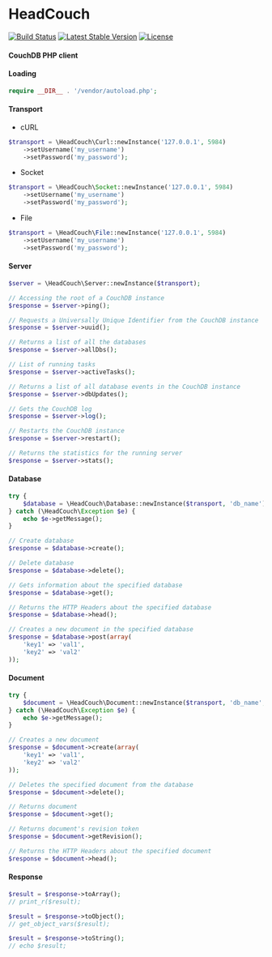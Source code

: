 # HeadCouch
[![Build Status](https://api.travis-ci.org/riverside/HeadCouch.svg)](https://travis-ci.org/riverside/HeadCouch) [![Latest Stable Version](https://poser.pugx.org/riverside/head-couch/v/stable)](https://packagist.org/packages/riverside/head-couch) [![License](https://poser.pugx.org/riverside/head-couch/license)](https://packagist.org/packages/riverside/head-couch)

#### CouchDB PHP client

#### Loading
```php
require __DIR__ . '/vendor/autoload.php';
```
#### Transport
- cURL
```php
$transport = \HeadCouch\Curl::newInstance('127.0.0.1', 5984)
	->setUsername('my_username')
	->setPassword('my_password');
```
- Socket
```php
$transport = \HeadCouch\Socket::newInstance('127.0.0.1', 5984)
	->setUsername('my_username')
	->setPassword('my_password');
```
- File
```php
$transport = \HeadCouch\File::newInstance('127.0.0.1', 5984)
	->setUsername('my_username')
	->setPassword('my_password');
```
#### Server
```php
$server = \HeadCouch\Server::newInstance($transport);

// Accessing the root of a CouchDB instance
$response = $server->ping();

// Requests a Universally Unique Identifier from the CouchDB instance
$response = $server->uuid();

// Returns a list of all the databases
$response = $server->allDbs();

// List of running tasks
$response = $server->activeTasks();

// Returns a list of all database events in the CouchDB instance
$response = $server->dbUpdates();

// Gets the CouchDB log
$response = $server->log();

// Restarts the CouchDB instance
$response = $server->restart();

// Returns the statistics for the running server
$response = $server->stats();
```
#### Database
```php
try {
    $database = \HeadCouch\Database::newInstance($transport, 'db_name');
} catch (\HeadCouch\Exception $e) {
    echo $e->getMessage();
}

// Create database
$response = $database->create();

// Delete database
$response = $database->delete();

// Gets information about the specified database
$response = $database->get();

// Returns the HTTP Headers about the specified database
$response = $database->head();

// Creates a new document in the specified database
$response = $database->post(array(
    'key1' => 'val1', 
    'key2' => 'val2'
));
```
#### Document
```php
try {
    $document = \HeadCouch\Document::newInstance($transport, 'db_name', 'doc_name');
} catch (\HeadCouch\Exception $e) {
    echo $e->getMessage();
}

// Creates a new document
$response = $document->create(array(
    'key1' => 'val1', 
    'key2' => 'val2'
));

// Deletes the specified document from the database
$response = $document->delete();

// Returns document
$response = $document->get();

// Returns document's revision token
$response = $document->getRevision();

// Returns the HTTP Headers about the specified document
$response = $document->head();
```
#### Response
```php
$result = $response->toArray();
// print_r($result);

$result = $response->toObject();
// get_object_vars($result);

$result = $response->toString();
// echo $result;
```
